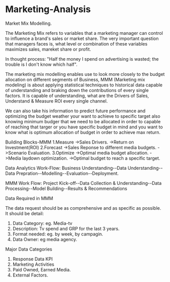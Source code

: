 # Marketing-Analysis
Market Mix Modelling.

The Marketing Mix refers to variables that a marketing manager can control to influence a brand's sales or market share. The very important question that managers faces is, what level or combination of these variables maximizes sales, mareket share or profit. 

In thought process: "Half the money I spend on advertising is wasted; the trouble is I don't know which half".

The marketing mix modelling enables use to look more closely to the budget allocation on different segments of Business, MMM (Marketing mix modeling) is about applying statistical techniques to historical data capable of understanding and braking down the contributions of every single factors. It is capable of understanding, what are the Drivers of Sales, Understand & Measure ROI every single channel.

We can also take his information to predict future performance and optimizing the budget weather your want to achieve to specific target also knowing minimum budger that we need to be allocated in order to capable of reaching that targer or you have specific budget in mind and you want to know what is optimum allocation of budget in order to achieve max return. 

Building Blocks-MMM
 1.Measure
          ->Sales Drivers.
          ->Return on Investment(ROI)
2.Forecast
          ->Sales Reponse to different media budgets.
          ->Scenario Evaluation.
3.Optimize
          ->Optimal media budget allocation.
          ->Media laydown optimization.
          ->Optimal budget to reach a specific target.


Data Analytics Work-Flow:
Business Understanding--Data Understanding--Data Prepration--Modelling--Evaluation--Deployment.

MMM Work Flow:
Project Kick-off--Data Collection & Understanding--Data Processing--Model Building--Results & Recommendations


Data Required in MMM

The data request should be as comprehensive and as specific as possible. It should be detail:
1. Data Category: eg. Media-tv
2. Description: Tv spend and GRP for the last 3 years.
3. Format needed: eg. by week, by campagin.
4. Data Owner: eg media agency.

Major Data Categories
1. Response Data KPI
2. Marketing Activities
3. Paid Owned, Earned Media.
4. External Factors.







